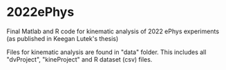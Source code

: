 # 2022ePhys
Final Matlab and R code for kinematic analysis of 2022 ePhys experiments (as published in Keegan Lutek's thesis)

Files for kinematic analysis are found in "data" folder. This includes all "dvProject", "kineProject" and R dataset (csv) files.
